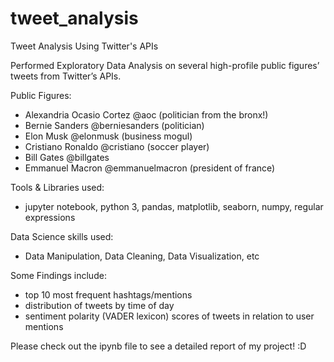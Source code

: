 # tweet_analysis
Tweet Analysis Using Twitter's APIs

Performed Exploratory Data Analysis on several high-profile public figures’ tweets from Twitter’s APIs.  

Public Figures:
- Alexandria Ocasio Cortez @aoc (politician from the bronx!)
- Bernie Sanders @berniesanders (politician)
- Elon Musk @elonmusk (business mogul)
- Cristiano Ronaldo @cristiano (soccer player)
- Bill Gates @billgates 
- Emmanuel Macron @emmanuelmacron (president of france)

Tools & Libraries used:
- jupyter notebook, python 3, pandas, matplotlib, seaborn, numpy, regular expressions

Data Science skills used:
- Data Manipulation, Data Cleaning, Data Visualization, etc

Some Findings include: 
- top 10 most frequent hashtags/mentions
- distribution of tweets by time of day
- sentiment polarity (VADER lexicon) scores of tweets in relation to user mentions

Please check out the ipynb file to see a detailed report of my project! :D
